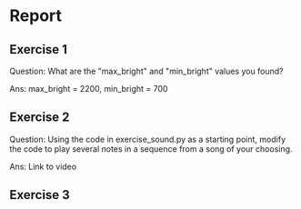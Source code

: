 # Report
## Exercise 1
Question: What are the "max_bright" and "min_bright" values you found?

Ans: max_bright = 2200, 
     min_bright = 700

## Exercise 2
Question: Using the code in exercise_sound.py as a starting point, modify the code to play several notes in a sequence from a song of your choosing.


Ans: Link to video

## Exercise 3
